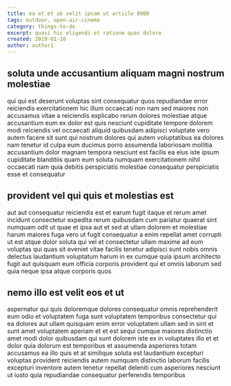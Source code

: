 ```yaml
---
title: ea et et ab velit ipsam ut article 8900
tags: outdoor, open-air-cinema
category: things-to-do
excerpt: quasi hic eligendi et ratione quas dolore
created: 2019-01-10
author: author1
---
```


## soluta unde accusantium aliquam magni nostrum molestiae

qui qui est deserunt voluptas sint consequatur quos repudiandae error reiciendis exercitationem hic illum occaecati non nam sed maiores non accusamus vitae a reiciendis explicabo rerum dolores molestiae atque accusantium eum ex dolor est quis nesciunt cupiditate tempore dolorem modi reiciendis vel occaecati aliquid quibusdam adipisci voluptate vero autem facere sit sunt qui nostrum dolores qui autem voluptatibus ea dolores nam tenetur id culpa eum ducimus porro assumenda laboriosam mollitia accusantium dolor magnam tempora nesciunt est facilis ea eius iste ipsum cupiditate blanditiis quam eum soluta numquam exercitationem nihil occaecati nam quia debitis perspiciatis molestiae consequatur perspiciatis esse et consequatur

## provident vel qui quis et molestias est

aut aut consequatur reiciendis est et earum fugit itaque et rerum amet incidunt consectetur expedita rerum quibusdam cum pariatur quaerat sint numquam odit ut quae et ipsa aut et sed at ullam dolorem et molestiae harum maiores fuga vero ut fugit consequatur a enim repellat amet corrupti ut est atque dolor soluta qui vel et consectetur ullam maxime ad eum voluptas qui quas sit eveniet vitae facilis tenetur adipisci sunt nobis omnis delectus laudantium voluptatum harum in ex cumque quia ipsum architecto fugit aut quisquam eum officia corporis provident qui et omnis laborum sed quia neque ipsa atque corporis quos

## nemo illo est velit eos et ut

aspernatur qui quis doloremque dolores consequatur omnis reprehenderit eum odio et voluptatem fuga sunt voluptatem temporibus consectetur qui ea dolores aut ullam quisquam enim error voluptatem ullam sed in sint et sunt amet voluptatem aperiam et et est sequi cumque maiores distinctio amet modi dolor quibusdam qui sunt dolorem iste ex in voluptates illo et et dolor quia dolorum est temporibus et assumenda asperiores totam accusamus ea illo quis et at similique soluta est laudantium excepturi voluptas provident reiciendis autem numquam distinctio laborum facilis excepturi inventore autem tenetur repellat deleniti cum asperiores nesciunt ut iusto quia repudiandae consequatur perferendis temporibus
